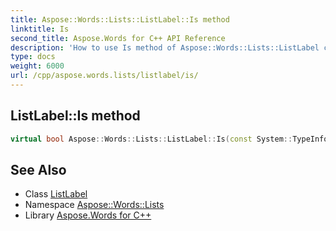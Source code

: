 ```yaml
---
title: Aspose::Words::Lists::ListLabel::Is method
linktitle: Is
second_title: Aspose.Words for C++ API Reference
description: 'How to use Is method of Aspose::Words::Lists::ListLabel class in C++.'
type: docs
weight: 6000
url: /cpp/aspose.words.lists/listlabel/is/
---
```

## ListLabel::Is method




```cpp
virtual bool Aspose::Words::Lists::ListLabel::Is(const System::TypeInfo &target) const override
```

## See Also

* Class [ListLabel](../)
* Namespace [Aspose::Words::Lists](../../)
* Library [Aspose.Words for C++](../../../)
